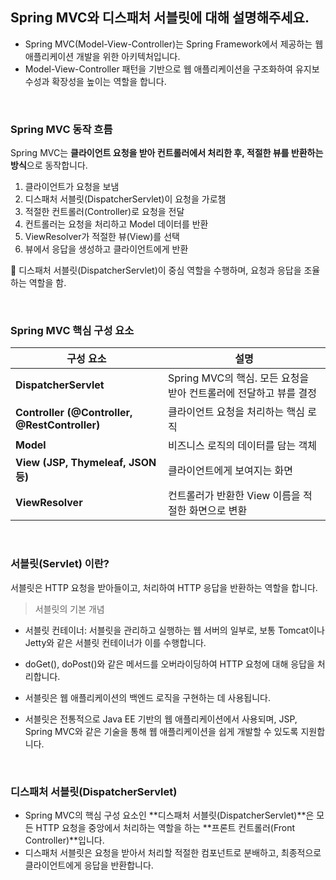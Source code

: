 ## Spring MVC와 디스패처 서블릿에 대해 설명해주세요.

- Spring MVC(Model-View-Controller)는 Spring Framework에서 제공하는 웹 애플리케이션 개발을 위한 아키텍처입니다.
- Model-View-Controller 패턴을 기반으로 웹 애플리케이션을 구조화하여 유지보수성과 확장성을 높이는 역할을 합니다.

<br/>

### Spring MVC 동작 흐름

Spring MVC는 **클라이언트 요청을 받아 컨트롤러에서 처리한 후, 적절한 뷰를 반환하는 방식**으로 동작합니다.

1. 클라이언트가 요청을 보냄
2. 디스패처 서블릿(DispatcherServlet)이 요청을 가로챔
3. 적절한 컨트롤러(Controller)로 요청을 전달
4. 컨트롤러는 요청을 처리하고 Model 데이터를 반환
5. ViewResolver가 적절한 뷰(View)를 선택
6. 뷰에서 응답을 생성하고 클라이언트에게 반환

📌 디스패처 서블릿(DispatcherServlet)이 중심 역할을 수행하며, 요청과 응답을 조율하는 역할을 함.

<br/>

### Spring MVC 핵심 구성 요소

| 구성 요소                                         | 설명                                         |
|-----------------------------------------------|--------------------------------------------|
| **DispatcherServlet**                         | Spring MVC의 핵심. 모든 요청을 받아 컨트롤러에 전달하고 뷰를 결정 |
| **Controller (@Controller, @RestController)** | 클라이언트 요청을 처리하는 핵심 로직                       |
| **Model**                                     | 비즈니스 로직의 데이터를 담는 객체                        |
| **View (JSP, Thymeleaf, JSON 등)**             | 클라이언트에게 보여지는 화면                            |
| **ViewResolver**                              | 컨트롤러가 반환한 View 이름을 적절한 화면으로 변환             |


<br/>


### 서블릿(Servlet) 이란?

서블릿은 HTTP 요청을 받아들이고, 처리하여 HTTP 응답을 반환하는 역할을 합니다.

> 서블릿의 기본 개념

- 서블릿 컨테이너: 서블릿을 관리하고 실행하는 웹 서버의 일부로, 보통 Tomcat이나 Jetty와 같은 서블릿 컨테이너가 이를 수행합니다.
- doGet(), doPost()와 같은 메서드를 오버라이딩하여 HTTP 요청에 대해 응답을 처리합니다.
- 서블릿은 웹 애플리케이션의 백엔드 로직을 구현하는 데 사용됩니다.

- 서블릿은 전통적으로 Java EE 기반의 웹 애플리케이션에서 사용되며, JSP, Spring MVC와 같은 기술을 통해 웹 애플리케이션을 쉽게 개발할 수 있도록 지원합니다.

<br/>

### 디스패처 서블릿(DispatcherServlet)

- Spring MVC의 핵심 구성 요소인 **디스패처 서블릿(DispatcherServlet)**은 모든 HTTP 요청을 중앙에서 처리하는 역할을 하는 **프론트 컨트롤러(Front Controller)**입니다.
- 디스패처 서블릿은 요청을 받아서 처리할 적절한 컴포넌트로 분배하고, 최종적으로 클라이언트에게 응답을 반환합니다.
